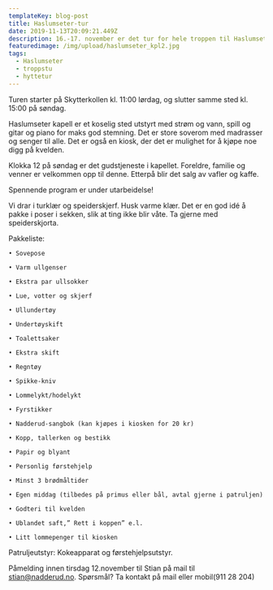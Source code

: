 ```yaml
---
templateKey: blog-post
title: Haslumseter-tur
date: 2019-11-13T20:09:21.449Z
description: 16.-17. november er det tur for hele troppen til Haslumseter kapell!
featuredimage: /img/upload/haslumseter_kpl2.jpg
tags:
  - Haslumseter
  - troppstu
  - hyttetur
---
```

Turen starter på Skytterkollen kl. 11:00 lørdag, og slutter samme sted kl. 15:00 på søndag.

Haslumseter kapell er et koselig sted utstyrt med strøm og vann, spill og gitar og piano for maks god stemning. Det er store soverom med madrasser og senger til alle. Det er også en kiosk, der det er mulighet for å kjøpe noe digg på kvelden. 

Klokka 12 på søndag er det gudstjeneste i kapellet. Foreldre, familie og venner er velkommen opp til denne. Etterpå blir det salg av vafler og kaffe. 

Spennende program er under utarbeidelse!

Vi drar i turklær og speiderskjerf. Husk varme klær. Det er en god idé å pakke i poser i sekken, slik at ting ikke blir våte. Ta gjerne med speiderskjorta.

Pakkeliste: 

	• Sovepose

	• Varm ullgenser

	• Ekstra par ullsokker

	• Lue, votter og skjerf

	• Ullundertøy

	• Undertøyskift

	• Toalettsaker

	• Ekstra skift

	• Regntøy

	• Spikke-kniv

	• Lommelykt/hodelykt

	• Fyrstikker

	• Nadderud-sangbok (kan kjøpes i kiosken for 20 kr)

	• Kopp, tallerken og bestikk

	• Papir og blyant

	• Personlig førstehjelp

	• Minst 3 brødmåltider

	• Egen middag (tilbedes på primus eller bål, avtal gjerne i patruljen)

	• Godteri til kvelden

	• Ublandet saft,” Rett i koppen” e.l.

	• Litt lommepenger til kiosken

Patruljeutstyr: Kokeapparat og førstehjelpsutstyr. 



Påmelding innen tirsdag 12.november til Stian på mail til stian@nadderud.no. Spørsmål? Ta kontakt på mail eller mobil(911 28 204)
